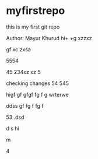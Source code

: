 # myfirstrepo
this is my first git repo
<br>

Author: Mayur Khurud
hi+
+g
xzzxz

gf
xc
zxsa

5554

45
234xz
xz
5


checking changes
54
545

higf
gf
gfgf
fg
f
g
wrterwe



ddss
gf
fg
f
fg
f

53
.dsd

d
s
hi


m

4
